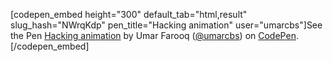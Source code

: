 [codepen_embed height="300" default_tab="html,result" slug_hash="NWrqKdp" pen_title="Hacking animation" user="umarcbs"]See the Pen <a href="https://codepen.io/umarcbs/pen/NWrqKdp">
  Hacking animation</a> by Umar Farooq (<a href="https://codepen.io/umarcbs">@umarcbs</a>)
  on <a href="https://codepen.io">CodePen</a>.[/codepen_embed]